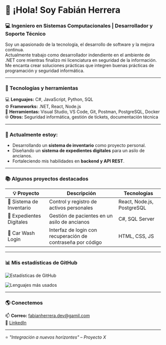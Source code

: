 # 👋 ¡Hola! Soy Fabián Herrera  
### 💻 Ingeniero en Sistemas Computacionales | Desarrollador y Soporte Técnico

Soy un apasionado de la tecnología, el desarrollo de software y la mejora continua.  
Actualmente trabajo como desarrollador indendiente en el ambiente de .NET core mientras finalizo mi licenciatura en seguridad de la información.  
Me encanta crear soluciones prácticas que integren buenas prácticas de programación y seguridad informática.

---

### 🚀 Tecnologías y herramientas

💻 **Lenguajes:** C#, JavaScript, Python, SQL  
⚙️ **Frameworks:** .NET, React, Node.js  
🧰 **Herramientas:** Visual Studio, VS Code, Git, Postman, PostgreSQL, Docker  
🌐 **Otros:** Seguridad informática, gestión de tickets, documentación técnica  

---

### 🧠 Actualmente estoy:
- Desarrollando un **sistema de inventario** como proyecto personal.  
- Diseñando un **sistema de expedientes digitales** para un asilo de ancianos.  
- Fortaleciendo mis habilidades en **backend y API REST**.  

---

### 📚 Algunos proyectos destacados

| 💡 Proyecto | Descripción | Tecnologías |
|--------------|-------------|--------------|
| 🧾 Sistema de Inventario | Control y registro de activos personales | React, Node.js, PostgreSQL |
| 🧠 Expedientes Digitales | Gestión de pacientes en un asilo de ancianos | C#, SQL Server |
| 🧰 Car Wash Login | Interfaz de login con recuperación de contraseña por código | HTML, CSS, JS |

---

### 📊 Mis estadísticas de GitHub

![Estadísticas de GitHub](https://github-readme-stats.vercel.app/api?username=Gworthefish&show_icons=true&theme=tokyonight)

![Lenguajes más usados](https://github-readme-stats.vercel.app/api/top-langs/?username=Gworthefish&layout=compact&theme=tokyonight)

---

### 🌎 Conectemos

📫 **Correo:** fabianherrera.dev@gamil.com  
💼 [LinkedIn](https://www.linkedin.com/in/fabianherrera)  


---

⭐ *"Integración a nuevos horizontes" – Proyecto X*
